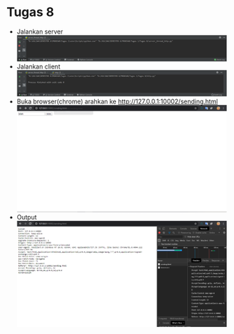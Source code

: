 # Tugas 8
- Jalankan server
![alt text](Gambar/1.png)
- Jalankan client
![alt text](Gambar/2.png)
- Buka browser(chrome) arahkan ke http://127.0.0.1:10002/sending.html
![alt text](Gambar/3.png)
- Output
![alt text](Gambar/4.png)
